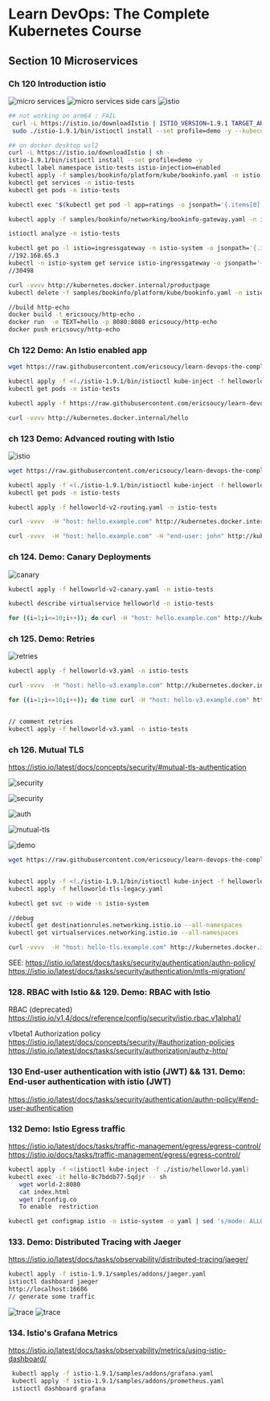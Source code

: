 # Learn DevOps: The Complete Kubernetes Course

## Section 10 Microservices

### Ch 120 Introduction istio

![micro services](micro-services.png)
![micro services side cars](micro-services2.png)
![istio](istio.png)

```bash
## not working on arm64 : FAIL
 curl -L https://istio.io/downloadIstio | ISTIO_VERSION=1.9.1 TARGET_ARCH=arm64 sh -
 sudo ./istio-1.9.1/bin/istioctl install --set profile=demo -y --kubeconfig /etc/rancher/k3s/k3s.yaml
```

```bash
## on docker desktop wsl2
curl -L https://istio.io/downloadIstio | sh -
istio-1.9.1/bin/istioctl install --set profile=demo -y
kubectl label namespace istio-tests istio-injection=enabled
kubectl apply -f samples/bookinfo/platform/kube/bookinfo.yaml -n istio-tests
kubectl get services -n istio-tests
kubectl get pods -n istio-tests

kubectl exec "$(kubectl get pod -l app=ratings -o jsonpath='{.items[0].metadata.name}' -n istio-tests)" -c ratings -n istio-tests -- curl -sS productpage:9080/productpage  | grep -o "<title>.*</title>"

kubectl apply -f samples/bookinfo/networking/bookinfo-gateway.yaml -n istio-tests

istioctl analyze -n istio-tests

kubectl get po -l istio=ingressgateway -n istio-system -o jsonpath='{.items[0].status.hostIP}'
//192.168.65.3
kubectl -n istio-system get service istio-ingressgateway -o jsonpath='{.spec.ports[?(@.name=="http2")].nodePort}'
//30498

curl -vvvv http://kubernetes.docker.internal/productpage
kubectl delete -f samples/bookinfo/platform/kube/bookinfo.yaml -n istio-tests

//build http-echo
docker build -t ericsoucy/http-echo .
docker run  -e TEXT=hello -p 8080:8080 ericsoucy/http-echo
docker push ericsoucy/http-echo
```

### Ch 122 Demo: An Istio enabled app

```bash
wget https://raw.githubusercontent.com/ericsoucy/learn-devops-the-complete-kubernetes-course-Section10Microservices/main/istio/helloworld.yaml

kubectl apply -f <(./istio-1.9.1/bin/istioctl kube-inject -f helloworld.yaml -n istio-tests) -n istio-tests
kubectl get pods -n istio-tests

kubectl apply -f https://raw.githubusercontent.com/ericsoucy/learn-devops-the-complete-kubernetes-course-Section10Microservices/main/istio/helloworld-gw.yaml -n istio-tests

curl -vvvv http://kubernetes.docker.internal/hello
```

### ch 123 Demo: Advanced routing with Istio

![istio](istio-hello-world-v2.png)

```bash
wget https://raw.githubusercontent.com/ericsoucy/learn-devops-the-complete-kubernetes-course-Section10Microservices/main/istio/helloworld-v2.yaml

kubectl apply -f <(./istio-1.9.1/bin/istioctl kube-inject -f helloworld-v2.yaml -n istio-tests) -n istio-tests
kubectl get pods -n istio-tests

kubectl apply -f helloworld-v2-routing.yaml -n istio-tests

curl -vvvv  -H "host: hello.example.com" http://kubernetes.docker.internal/hello

curl -vvvv  -H "host: hello.example.com" -H "end-user: john" http://kubernetes.docker.internal/hello

```

### ch 124. Demo: Canary Deployments

![canary](canary.png)

```bash
kubectl apply -f helloworld-v2-canary.yaml -n istio-tests

kubectl describe virtualservice helloworld -n istio-tests

for ((i=1;i<=10;i++)); do curl -H "host: hello.example.com" http://kubernetes.docker.internal/hello; done
```

### ch 125. Demo: Retries

![retries](./retries.png)

```bash
kubectl apply -f helloworld-v3.yaml -n istio-tests

curl -vvvv  -H "host: hello-v3.example.com" http://kubernetes.docker.internal/hello

for ((i=1;i<=10;i++)); do time curl -H "host: hello-v3.example.com" http://kubernetes.docker.internal/hello; done


// comment retries
kubectl apply -f helloworld-v3.yaml -n istio-tests

```

### ch 126. Mutual TLS

<https://istio.io/latest/docs/concepts/security/#mutual-tls-authentication>

![security](https://istio.io/latest/docs/concepts/security/arch-sec.svg)

![security](https://istio.io/latest/docs/concepts/security/id-prov.svg)

![auth](https://istio.io/latest/docs/concepts/security/authn.svg)

![mutual-tls](./mutual-tls.png)

![demo](./demo-tls.png)

```bash
wget https://raw.githubusercontent.com/ericsoucy/learn-devops-the-complete-kubernetes-course-Section10Microservices/main/istio/helloworld-tls.yaml


kubectl apply -f <(./istio-1.9.1/bin/istioctl kube-inject -f helloworld-tls.yaml)
kubectl apply -f helloworld-tls-legacy.yaml

kubectl get svc -o wide -n istio-system

//debug
kubectl get destinationrules.networking.istio.io --all-namespaces
kubectl get virtualservices.networking.istio.io --all-namespaces 

curl -vvvv  -H "host: hello-tls.example.com" http://kubernetes.docker.internal/
```

SEE:
<https://istio.io/latest/docs/tasks/security/authentication/authn-policy/>
<https://istio.io/latest/docs/tasks/security/authentication/mtls-migration/>

### 128. RBAC with Istio && 129. Demo: RBAC with Istio

RBAC (deprecated)
<https://istio.io/v1.4/docs/reference/config/security/istio.rbac.v1alpha1/>

v1beta1 Authorization policy
<https://istio.io/latest/docs/concepts/security/#authorization-policies>
<https://istio.io/latest/docs/tasks/security/authorization/authz-http/>

### 130  End-user authentication with istio (JWT) && 131. Demo: End-user authentication with istio (JWT)

<https://istio.io/latest/docs/tasks/security/authentication/authn-policy/#end-user-authentication>

### 132 Demo: Istio Egress traffic

<https://istio.io/latest/docs/tasks/traffic-management/egress/egress-control/>
<https://istio.io/docs/tasks/traffic-management/egress/egress-control/>

```bash
kubectl apply -f <(istioctl kube-inject -f ./istio/helloworld.yaml)
kubectl exec -it hello-8c7bddb77-5qdjr -- sh
   wget world-2:8080
   cat index.html
   wget ifconfig.co
   To enable  restriction

kubectl get configmap istio -n istio-system -o yaml | sed 's/mode: ALLOW_ANY/mode: REGISTRY_ONLY/g' | kubectl replace -n istio-system -f -
```

### 133. Demo: Distributed Tracing with Jaeger

<https://istio.io/latest/docs/tasks/observability/distributed-tracing/jaeger/>

```bash
kubectl apply -f istio-1.9.1/samples/addons/jaeger.yaml
istioctl dashboard jaeger
http://localhost:16686
// generate some traffic
```

![trace](./jaeger-trace.png)
![trace](./Jaeger%20UI-graph.png)

### 134. Istio's Grafana Metrics

<https://istio.io/latest/docs/tasks/observability/metrics/using-istio-dashboard/>

```bash
 kubectl apply -f istio-1.9.1/samples/addons/grafana.yaml
 kubectl apply -f istio-1.9.1/samples/addons/prometheus.yaml
 istioctl dashboard grafana

```
